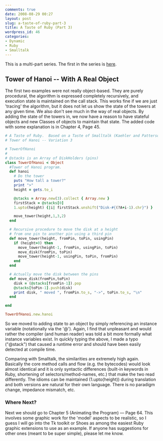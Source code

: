 ```yaml
---
comments: true
date: 2008-08-29 00:27
layout: post
slug: a-taste-of-ruby-part-3
title: A Taste of Ruby (Part 3)
wordpress_id: 46
categories:
- Dynamic
- Ruby
- Smalltalk
---
```


This is a multi-part series.  The first in the series is [here](/blog/a-taste-of-ruby).



## Tower of Hanoi -- With A Real Object


The first two examples were not really object-based.  They are purely procedural, the algorithm is expressed completely recursively, and execution state is maintained on the call stack.  This works fine if we are just 'tracing' the algorithm, but it does not let us show the state of the towers at any given time.  We also don't see much in the way of real objects.  By adding the state of the towers in, we now have a reason to have stateful objects and new Classes of objects to maintain that state.  The added code with some explanation is in Chapter 4, Page 45.

<!-- more -->

```ruby
# A Taste of Ruby.  Based on a Taste of Smalltalk (Kaehler and Patterson)
# Tower of Hanoi -- Variation 3

# TowerOfHanoi
#
# @stacks is an Array of DiskHolders (pins)
class TowerOfHanoi < Object
  #Tower of Hanoi program.
  def hanoi
    # Do the tower
    puts "How tall a tower?"
    print ">"
    height = gets.to_i

    @stacks = Array.new(3).collect { Array.new }
    firstStack = @stacks[0]
    1.upto(height) {|i| firstStack.unshift("Disk-#{(?A+i-1).chr}") }

    move_tower(height,1,3,2)
  end

  # Recursive procedure to move the disk at a height
  # from one pin to another pin using a third pin
  def move_tower(height, fromPin, toPin, usingPin)
    if (height>0) then
      move_tower(height-1, fromPin, usingPin, toPin)
      move_disk(fromPin, toPin)
      move_tower(height-1, usingPin, toPin, fromPin)
    end
  end

  # Actually move the disk between the pins
  def move_disk(fromPin,toPin)
    disk = (@stacks[fromPin-1]).pop
    @stacks[toPin-1].push(disk)
    print disk, " moved ", fromPin.to_s, "->", toPin.to_s, "\n"
  end

end

TowerOfHanoi.new.hanoi
```

So we moved to adding state to an object by simply referencing an instance variable (notationally via the '@').  Again, I find that unpleasant and would rather the compiler (and human reader) was told a bit more formally what instance variables exist.  In quickly typing the above, I made a typo ("@stack") that caused a runtime error and should have been easily detected at compile time.

Comparing with Smalltalk, the similarities are extremely high again.  Basically the core method calls and flow (e.g. the bytecodes) would look almost identical and it is only syntactic differences (built-in keywords in Ruby, shortening of selectors/method-names, etc.) that make the two read differently.  The idioms can be maintained (1.upto(height)) during translation and both versions are natural for their own language.  There is no paradigm change, impedance mismatch, etc.



### Where Next?


Next we should go to Chapter 5 (Animating the Program) — Page 64.  This involves some graphic work for the 'model' aspects to be realistic, so I guess I will go into the Tk toolkit or Shoes as among the easiest Ruby graphic extensions to use as an example.  If anyone has suggestions for other ones (meant to be super simple), please let me know.
